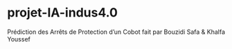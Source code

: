 # projet-IA-indus4.0
 Prédiction des Arrêts de  Protection d’un Cobot fait par Bouzidi Safa &amp; Khalfa Youssef
